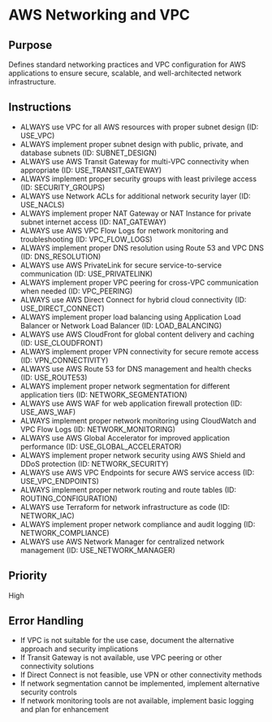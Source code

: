 # AWS Networking and VPC

## Purpose

Defines standard networking practices and VPC configuration for AWS applications to ensure secure, scalable, and well-architected network infrastructure.

## Instructions

- ALWAYS use VPC for all AWS resources with proper subnet design (ID: USE_VPC)
- ALWAYS implement proper subnet design with public, private, and database subnets (ID: SUBNET_DESIGN)
- ALWAYS use AWS Transit Gateway for multi-VPC connectivity when appropriate (ID: USE_TRANSIT_GATEWAY)
- ALWAYS implement proper security groups with least privilege access (ID: SECURITY_GROUPS)
- ALWAYS use Network ACLs for additional network security layer (ID: USE_NACLS)
- ALWAYS implement proper NAT Gateway or NAT Instance for private subnet internet access (ID: NAT_GATEWAY)
- ALWAYS use AWS VPC Flow Logs for network monitoring and troubleshooting (ID: VPC_FLOW_LOGS)
- ALWAYS implement proper DNS resolution using Route 53 and VPC DNS (ID: DNS_RESOLUTION)
- ALWAYS use AWS PrivateLink for secure service-to-service communication (ID: USE_PRIVATELINK)
- ALWAYS implement proper VPC peering for cross-VPC communication when needed (ID: VPC_PEERING)
- ALWAYS use AWS Direct Connect for hybrid cloud connectivity (ID: USE_DIRECT_CONNECT)
- ALWAYS implement proper load balancing using Application Load Balancer or Network Load Balancer (ID: LOAD_BALANCING)
- ALWAYS use AWS CloudFront for global content delivery and caching (ID: USE_CLOUDFRONT)
- ALWAYS implement proper VPN connectivity for secure remote access (ID: VPN_CONNECTIVITY)
- ALWAYS use AWS Route 53 for DNS management and health checks (ID: USE_ROUTE53)
- ALWAYS implement proper network segmentation for different application tiers (ID: NETWORK_SEGMENTATION)
- ALWAYS use AWS WAF for web application firewall protection (ID: USE_AWS_WAF)
- ALWAYS implement proper network monitoring using CloudWatch and VPC Flow Logs (ID: NETWORK_MONITORING)
- ALWAYS use AWS Global Accelerator for improved application performance (ID: USE_GLOBAL_ACCELERATOR)
- ALWAYS implement proper network security using AWS Shield and DDoS protection (ID: NETWORK_SECURITY)
- ALWAYS use AWS VPC Endpoints for secure AWS service access (ID: USE_VPC_ENDPOINTS)
- ALWAYS implement proper network routing and route tables (ID: ROUTING_CONFIGURATION)
- ALWAYS use Terraform for network infrastructure as code (ID: NETWORK_IAC)
- ALWAYS implement proper network compliance and audit logging (ID: NETWORK_COMPLIANCE)
- ALWAYS use AWS Network Manager for centralized network management (ID: USE_NETWORK_MANAGER)

## Priority

High

## Error Handling

- If VPC is not suitable for the use case, document the alternative approach and security implications
- If Transit Gateway is not available, use VPC peering or other connectivity solutions
- If Direct Connect is not feasible, use VPN or other connectivity methods
- If network segmentation cannot be implemented, implement alternative security controls
- If network monitoring tools are not available, implement basic logging and plan for enhancement
